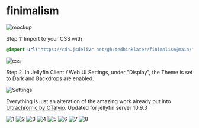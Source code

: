 # finimalism
![mockup](https://i.imgur.com/eeRmOj6.jpeg)

Step 1: Import to your CSS with

```css
@import url("https://cdn.jsdelivr.net/gh/tedhinklater/finimalism@main/finimalism7.css");

```
![css](https://i.imgur.com/LHPUxqk.png)

Step 2: In Jellyfin Client / Web UI Settings, under "Display", the Theme is set to Dark and Backdrops are enabled. 

![Settings](https://i.imgur.com/Y3bt0pw.png)

Everything is just an alteration of the amazing work already put into [Ultrachromic by CTalvio](https://github.com/CTalvio/Ultrachromic). Updated for jellyfin server 10.9.3

![1](https://i.imgur.com/7KFvRkF.png)
![2](https://i.imgur.com/cYBnEtD.png)
![3](https://i.imgur.com/3ooKB4Q.png)
![4](https://i.imgur.com/OqBUudU.png)
![5](https://i.imgur.com/0hPxnsM.png)
![6](https://i.imgur.com/p8W4TKK.png)
![7](https://i.imgur.com/77MGals.png)
![8](https://i.imgur.com/ROZPie7.png)
